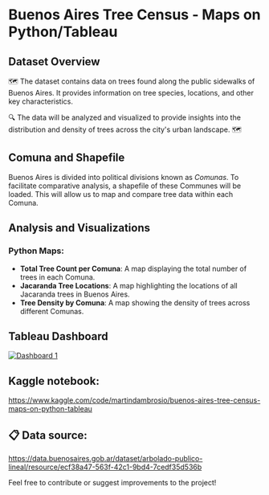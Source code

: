 # Buenos Aires Tree Census - Maps on Python/Tableau

## Dataset Overview
🗺 The dataset contains data on trees found along the public sidewalks of Buenos Aires. It provides information on tree species, locations, and other key characteristics. 

🔍 The data will be analyzed and visualized to provide insights into the distribution and density of trees across the city's urban landscape. 🗺

## Comuna and Shapefile
Buenos Aires is divided into political divisions known as *Comunas*. To facilitate comparative analysis, a shapefile of these Communes will be loaded. This will allow us to map and compare tree data within each Comuna.

## Analysis and Visualizations

### Python Maps:
- **Total Tree Count per Comuna**: A map displaying the total number of trees in each Comuna.
- **Jacaranda Tree Locations**: A map highlighting the locations of all Jacaranda trees in Buenos Aires.
- **Tree Density by Comuna**: A map showing the density of trees across different Comunas.

## Tableau Dashboard

<div class='tableauPlaceholder' id='viz1741450263436' style='position: relative'><noscript><a href='#'><img alt='Dashboard 1 ' src='https:&#47;&#47;public.tableau.com&#47;static&#47;images&#47;Bu&#47;BuenosAiresTreeCensusMap&#47;Dashboard1&#47;1_rss.png' style='border: none' /></a></noscript><object class='tableauViz'  style='display:none;'><param name='host_url' value='https%3A%2F%2Fpublic.tableau.com%2F' /> <param name='embed_code_version' value='3' /> <param name='site_root' value='' /><param name='name' value='BuenosAiresTreeCensusMap&#47;Dashboard1' /><param name='tabs' value='no' /><param name='toolbar' value='yes' /><param name='static_image' value='https:&#47;&#47;public.tableau.com&#47;static&#47;images&#47;Bu&#47;BuenosAiresTreeCensusMap&#47;Dashboard1&#47;1.png' /> <param name='animate_transition' value='yes' /><param name='display_static_image' value='yes' /><param name='display_spinner' value='yes' /><param name='display_overlay' value='yes' /><param name='display_count' value='yes' /><param name='language' value='es-ES' /></object></div>

## Kaggle notebook: 
https://www.kaggle.com/code/martindambrosio/buenos-aires-tree-census-maps-on-python-tableau

## 📋 Data source: 
https://data.buenosaires.gob.ar/dataset/arbolado-publico-lineal/resource/ecf38a47-563f-42c1-9bd4-7cedf35d536b

Feel free to contribute or suggest improvements to the project!
